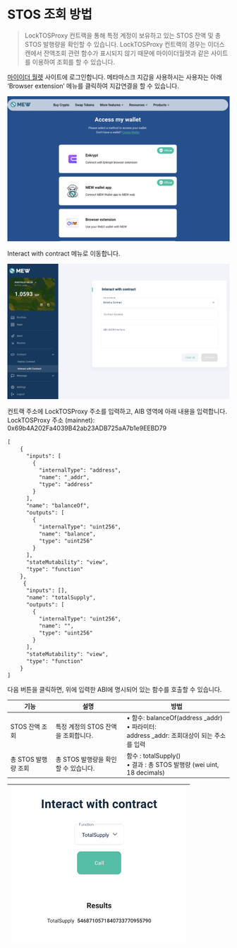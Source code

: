 # STOS 조회 방법

> LockTOSProxy 컨트랙을 통해 특정 계정이 보유하고 있는 STOS 잔액 및 총 STOS 발행량을 확인할 수 있습니다.  LockTOSProxy 컨트랙의 경우는 이더스캔에서 잔액조회 관련 함수가 표시되지 않기 때문에 마이이더월렛과 같은 사이트를 이용하여 조회를 할 수 있습니다.

[마이이더 월렛](https://www.myetherwallet.com/wallet/dashboard) 사이트에 로그인합니다.   메타마스크 지갑을 사용하시는 사용자는 아래 ‘Browser extension’ 메뉴를 클릭하여 지갑연결을 할 수 있습니다.

![마이이더 월렛](https://github.com/tokamak-network/TONStarter/blob/develop/img/query_stos_0.png)

Interact with contract 메뉴로 이동합니다.

![Interact with contract](https://github.com/tokamak-network/TONStarter/blob/develop/img/query_stos_1.png)


컨트랙 주소에 LockTOSProxy 주소를 입력하고, AIB 영역에 아래 내용을 입력합니다.
LockTOSProxy 주소 (mainnet): 0x69b4A202Fa4039B42ab23ADB725aA7b1e9EEBD79

```
[
	{
	  "inputs": [
	    {
	      "internalType": "address",
	      "name": "_addr",
	      "type": "address"
	    }
	  ],
	  "name": "balanceOf",
	  "outputs": [
	    {
	      "internalType": "uint256",
	      "name": "balance",
	      "type": "uint256"
	    }
	  ],
	  "stateMutability": "view",
	  "type": "function"
	},
	 {
	  "inputs": [],
	  "name": "totalSupply",
	  "outputs": [
	    {
	      "internalType": "uint256",
	      "name": "",
	      "type": "uint256"
	    }
	  ],
	  "stateMutability": "view",
	  "type": "function"
	}
]
```
다음 버튼을 클릭하면,  위에 입력한 ABI에 명시되어 있는 함수를 호출할 수 있습니다.


| 기능 | 설명 | 방법 |
| -------- | -------- | -------- |
| STOS 잔액 조회     | 특정 계정의 STOS 잔액을 조회합니다. | • 함수:  balanceOf(address _addr) <br>• 파라미터: <br> address _addr: 조회대상이 되는 주소를 입력  |
| 총 STOS 발행량 조회     | 총 STOS 발행량을 확인할 수 있습니다.     | 함수 : totalSupply()  <br>• 결과 : 총 STOS 발행량 (wei uint, 18 decimals)|


|<img src="https://github.com/tokamak-network/TONStarter/blob/develop/img/query_stos_2.png" width="400" alt="totalSupply() 함수 실행">|
|:--:|